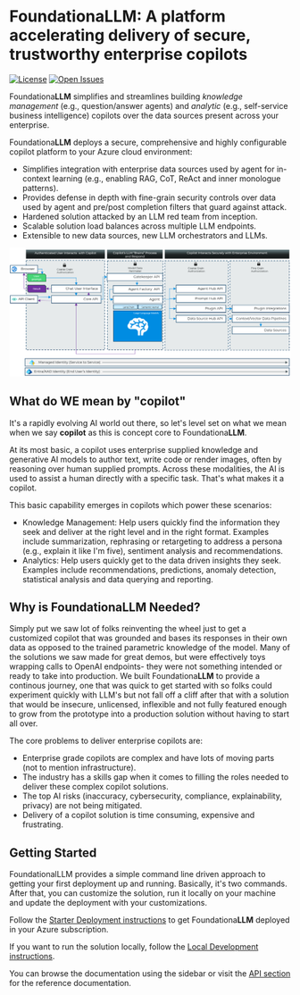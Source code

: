 # Foundationa**LLM**: A platform accelerating delivery of secure, trustworthy enterprise copilots

[![License](https://img.shields.io/badge/license-evaluation%20and%20demo-green)](https://www.foundationallm.ai/license)
[![Open Issues](https://img.shields.io/github/issues-raw/solliancenet/foundationallm)](https://github.com/solliancenet/foundationallm/issues)

Foundationa**LLM** simplifies and streamlines building *knowledge management* (e.g., question/answer agents) and *analytic* (e.g., self-service business intelligence) copilots over the data sources present across your enterprise.  

Foundationa**LLM** deploys a secure, comprehensive and highly configurable copilot platform to your Azure cloud environment:

- Simplifies integration with enterprise data sources used by agent for in-context learning (e.g., enabling RAG, CoT, ReAct and inner monologue patterns).
- Provides defense in depth with fine-grain security controls over data used by agent and pre/post completion filters that guard against attack.
- Hardened solution attacked by an LLM red team from inception.
- Scalable solution load balances across multiple LLM endpoints.
- Extensible to new data sources, new LLM orchestrators and LLMs.

![FoundationaLLM Overview](media/foundationallm-highlevel-architecture.png)

## What do WE mean by "copilot"

It's a rapidly evolving AI world out there, so let's level set on what we mean when we say **copilot** as this is concept core to Foundationa**LLM**.

At its most basic, a copilot uses enterprise supplied knowledge and generative AI models to author text, write code or render images, often by reasoning over human supplied prompts. Across these modalities, the AI is used to assist a human directly with a specific task. That's what makes it a copilot.

This basic capability emerges in copilots which power these scenarios:

- Knowledge Management: Help users quickly find the information they seek and deliver at the right level and in the right format. Examples include summarization, rephrasing or retargeting to address a persona (e.g., explain it like I'm five), sentiment analysis and recommendations.
- Analytics: Help users quickly get to the data driven insights they seek. Examples include recommendations, predictions, anomaly detection, statistical analysis and data querying and reporting.

## Why is Foundationa**LLM** Needed?

Simply put we saw lot of folks reinventing the wheel just to get a customized copilot that was grounded and bases its responses in their own data as opposed to the trained parametric knowledge of the model. Many of the solutions we saw made for great demos, but were effectively toys wrapping calls to OpenAI endpoints- they were not something intended or ready to take into production. We built Foundationa**LLM** to provide a continous journey, one that was quick to get started with so folks could experiment quickly with LLM's but not fall off a cliff after that with a solution that would be insecure, unlicensed, inflexible and not fully featured enough to grow from the prototype into a production solution without having to start all over.  

The core problems to deliver enterprise copilots are:

- Enterprise grade copilots are complex and have lots of moving parts (not to mention infrastructure).
- The industry has a skills gap when it comes to filling the roles needed to deliver these complex copilot solutions.
- The top AI risks (inaccuracy, cybersecurity, compliance, explainability, privacy) are not being mitigated.
- Delivery of a copilot solution is time consuming, expensive and frustrating.

## Getting Started

FoundationalLLM provides a simple command line driven approach to getting your first deployment up and running. Basically, it's two commands. After that, you can customize the solution, run it locally on your machine and update the deployment with your customizations.

Follow the [Starter Deployment instructions](deployment/deployment-starter.md) to get Foundationa**LLM** deployed in your Azure subscription.

If you want to run the solution locally, follow the [Local Development instructions](deployment/deployment-local.md).

You can browse the documentation using the sidebar or visit the [API section](api/index.md) for the reference documentation.
